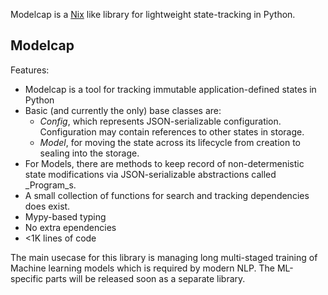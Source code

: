 Modelcap is a [Nix](www.nixos.org/nix) like library for lightweight
state-tracking in Python.

Modelcap
--------

Features:

* Modelcap is a tool for tracking immutable application-defined states in Python
* Basic (and currently the only) base classes are:
  - _Config_, which represents JSON-serializable configuration. Configuration
    may contain references to other states in storage.
  - _Model_, for moving the state across its lifecycle from creation to
    sealing into the storage.
* For Models, there are methods to keep record of non-determenistic state
  modifications via JSON-serializable abstractions called _Program_s.
* A small collection of functions for search and tracking dependencies does
  exist.
* Mypy-based typing
* No extra ependencies
* <1K lines of code

The main usecase for this library is managing long multi-staged training of Machine
learning models which is required by modern NLP. The ML-specific parts will be
released soon as a separate library.
